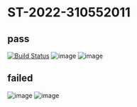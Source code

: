 # ST-2022-310552011
## pass
[![Build Status](https://app.travis-ci.com/plChao/ST-2022-310552011.svg?branch=main)](https://app.travis-ci.com/plChao/ST-2022-310552011)
![image](https://user-images.githubusercontent.com/32629259/157658271-198d9d3f-782b-4b8b-826e-823e9e2d95d4.png)
![image](https://user-images.githubusercontent.com/32629259/157658142-66f54c65-2125-47cc-8723-f9d40b22d0ca.png)
## failed
![image](https://user-images.githubusercontent.com/32629259/157658772-34b67d4a-9fd3-4ad5-bc25-2be499c75919.png)
![image](https://user-images.githubusercontent.com/32629259/157658748-43b34735-5f3b-462a-9830-b5e7f0b6ad50.png)

